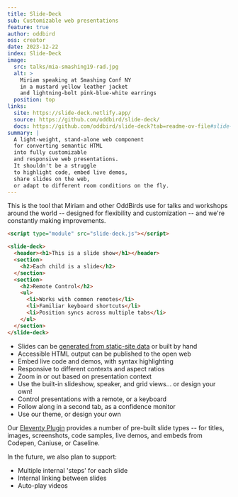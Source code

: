 ```yaml
---
title: Slide-Deck
sub: Customizable web presentations
feature: true
author: oddbird
oss: creator
date: 2023-12-22
index: Slide-Deck
image:
  src: talks/mia-smashing19-rad.jpg
  alt: >
    Miriam speaking at Smashing Conf NY
    in a mustard yellow leather jacket
    and lightning-bolt pink-blue-white earrings
  position: top
links:
  site: https://slide-deck.netlify.app/
  source: https://github.com/oddbird/slide-deck/
  docs: https://github.com/oddbird/slide-deck?tab=readme-ov-file#slide-deck
summary: |
  A light-weight, stand-alone web component
  for converting semantic HTML
  into fully customizable
  and responsive web presentations.
  It shouldn't be a struggle
  to highlight code, embed live demos,
  share slides on the web,
  or adapt to different room conditions on the fly.
---
```


This is the tool that Miriam
and other OddBirds use
for talks and workshops around the world --
designed for flexibility and customization --
and we're constantly making improvements.

```html
<script type="module" src="slide-deck.js"></script>

<slide-deck>
  <header><h1>This is a slide show</h1></header>
  <section>
    <h2>Each child is a slide</h2>
  </section>
  <section>
    <h2>Remote Control</h2>
    <ul>
      <li>Works with common remotes</li>
      <li>Familiar keyboard shortcuts</li>
      <li>Position syncs across multiple tabs</li>
    </ul>
  </section>
</slide-deck>
```

- Slides can be
  [generated from static-site data](https://github.com/oddbird/eleventy-plugin-slide-deck)
  or built by hand
- Accessible HTML output can be published to the open web
- Embed live code and demos, with syntax highlighting
- Responsive to different contexts and aspect ratios
- Zoom in or out based on presentation context
- Use the built-in slideshow, speaker, and grid views…
  or design your own!
- Control presentations with a remote, or a keyboard
- Follow along in a second tab, as a confidence monitor
- Use our theme, or design your own

Our [Eleventy Plugin](https://github.com/oddbird/eleventy-plugin-slide-deck)
provides a number of pre-built slide types --
for titles, images, screenshots, code samples, live demos,
and embeds from Codepen, Caniuse, or Caseline.

In the future, we also plan to support:

- Multiple internal 'steps' for each slide
- Internal linking between slides
- Auto-play videos
